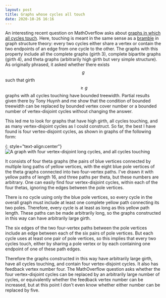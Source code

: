 ```yaml
---
layout: post
title: Graphs whose cycles all touch 
date: 2020-10-26 16:16
---
```

An interesting recent question on MathOverflow asks about [graphs in which all cycles touch](https://mathoverflow.net/q/374793/440). Here, touching is meant in the same sense as a [bramble](https://en.wikipedia.org/wiki/Bramble_(graph_theory)) in graph structure theory: every two cycles either share a vertex or contain the two endpoints of an edge from one cycle to the other. The graphs with this property include all the complete graphs (girth 3), complete bipartite graphs (girth 4), and theta graphs (arbitrarily high girth but very simple structure). As originally phrased, it asked whether there exists $$g$$ such that girth  $$\ge g $$ graphs with all cycles touching have bounded treewidth. Partial results given there by Tony Huynh and me show that the condition of bounded treewidth can be replaced by bounded vertex cover number or a bounded number of vertex-disjoint cycles without changing the answer.

This led me to look for graphs that have high girth, all cycles touching, and as many vertex-disjoint cycles as I could construct. So far, the best I have found is four vertex-disjoint cycles, as shown in graphs of the following form:

{: style="text-align:center"}
![A graph with four vertex-disjoint long cycles, and all cycles touching]({{site.baseurl}}/assets/2020/4-disjoint-touching-cycles.svg)

It consists of four theta graphs (the pairs of blue vertices connected by multiple long paths of yellow vertices, with the eight blue pole vertices of the theta graphs connected into two four-vertex paths. I've drawn it with yellow paths of length 16, and three paths per theta, but these numbers are arbitrary. One can easily find four vertex-disjoint cycles, within each of the four thetas, ignoring the edges between the pole vertices.

There is no cycle using only the blue pole vertices, so every cycle in the overall graph must include at least one complete yellow path connecting its two poles. Therefore, every cycle is at least as long as this yellow path length. These paths can be made arbitrarily long, so the graphs constructed in this way can have arbitrarily large girth.

The six edges of the two four-vertex paths between the pole vertices include an edge between each of the six pairs of pole vertices. But each cycle uses at least one pair of pole vertices, so this implies that every two cycles touch, either by sharing a pole vertex or by each containing one endpoint of one of these path edges.

Therefore the graphs constructed in this way have arbitrarily large girth, have all cycles touching, and contain four vertex-disjoint cycles. It also has feedback vertex number four. The MathOverflow question asks whether the four vertex-disjoint cycles can be replaced by an arbitrarily large number of cycles, or equivalently whether the feedback vertex number can be increased, but at this point I don't even know whether either number can be replaced by five.